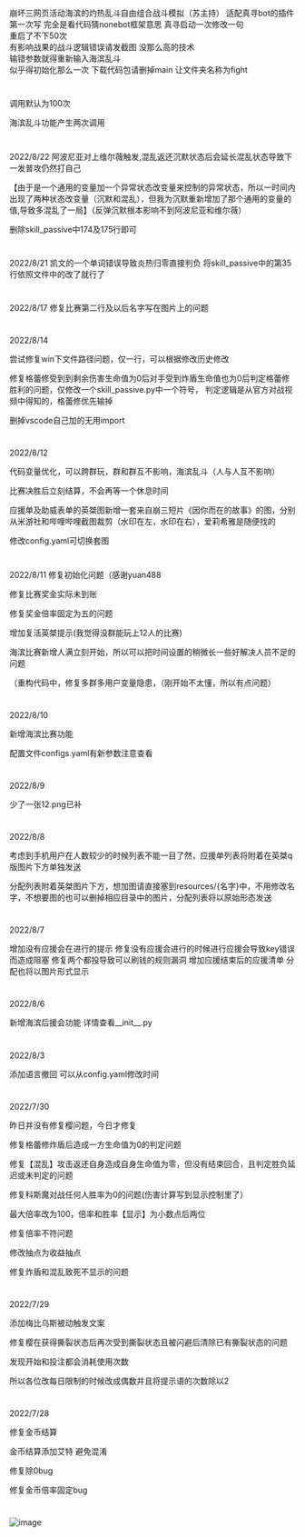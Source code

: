 #
崩坏三网页活动海滨的灼热乱斗自由组合战斗模拟（苏主持）
适配真寻bot的插件
第一次写
完全是看代码猜nonebot框架意思 
真寻启动一次修改一句  
重启了不下50次  
有影响战果的战斗逻辑错误请发截图
没那么高的技术  
输错参数就得重新输入海滨乱斗  
似乎得初始化那么一次
下载代码包请删掉main 让文件夹名称为fight
#
调用默认为100次

海滨乱斗功能产生两次调用
#
2022/8/22
阿波尼亚对上维尔薇触发,混乱返还沉默状态后会延长混乱状态导致下一发普攻仍然打自己

【由于是一个通用的变量加一个异常状态改变量来控制的异常状态，所以一时间内出现了两种状态改变量（沉默和混乱），但我为沉默重新增加了那个通用的变量的值,导致多混乱了一局】（反弹沉默根本影响不到阿波尼亚和维尔薇）


删除skill_passive中174及175行即可

#
2022/8/21
凯文的一个单词错误导致炎热归零直接判负
将skill_passive中的第35行依照文件中的改了就行了

#
2022/8/17
修复比赛第二行及以后名字写在图片上的问题

#
2022/8/14

尝试修复win下文件路径问题，仅一行，可以根据修改历史修改

修复格蕾修受到到剩余伤害生命值为0后对手受到炸盾生命值也为0后判定格蕾修胜利的问题，仅修改一个skill_passive.py中一个符号，
判定逻辑是从官方对战视频中得知的，格蕾修优先输掉

删掉vscode自己加的无用import
#
2022/8/12

代码变量优化，可以跨群玩，群和群互不影响，海滨乱斗（人与人互不影响）

比赛决胜后立刻结算，不会再等一个休息时间

应援单及助威表单的英桀图新增一套来自崩三短片《因你而在的故事》的图，分别从米游社和哔哩哔哩截图裁剪（水印在左，水印在右），爱莉希雅是随便找的

修改config.yaml可切换套图
#
2022/8/11
修复初始化问题（感谢yuan488

修复比赛奖金实际未到账

修复奖金倍率固定为五的问题

增加复活英桀提示(我觉得没群能玩上12人的比赛)

海滨比赛新增人满立刻开始，所以可以把时间设置的稍微长一些好解决人员不足的问题

（重构代码中，修复多群多用户变量隐患，（刚开始不太懂，所以有点问题）

#
2022/8/10

新增海滨比赛功能

配置文件configs.yaml有新参数注意查看
#
2022/8/9

少了一张12.png已补
#
2022/8/8

考虑到手机用户在人数较少的时候列表不能一目了然，应援单列表将附着在英桀q版图片下方单独发送

分配列表附着英桀图片下方，想加图请直接塞到resources/{名字}中，不用修改名字，不想要图的也可以删掉相应目录中的图片，分配列表将以原始形态发送
#
2022/8/7

增加没有应援会在进行的提示
修复没有应援会进行的时候进行应援会导致key错误而造成阻塞
修复两个都投导致可以刷钱的规则漏洞
增加应援结束后的应援清单
分配也将以图片形式显示
#
2022/8/6

新增海滨后援会功能
详情查看__init__.py

#
2022/8/3

添加语言撤回 可以从config.yaml修改时间
#
2022/7/30

昨日并没有修复樱问题，今日才修复 

修复格蕾修炸盾后造成一方生命值为0的判定问题  

修复【混乱】攻击返还自身造成自身生命值为零，但没有结束回合，且判定胜负延迟或未判定的问题

修复科斯魔对战任何人胜率为0的问题(伤害计算写到显示控制里了）

最大倍率改为100，倍率和胜率【显示】为小数点后两位

修复倍率不符问题

修改抽点为收益抽点

修复炸盾和混乱致死不显示的问题
#
2022/7/29  

添加梅比乌斯被动触发文案  

修复樱在获得撕裂状态后再次受到撕裂状态且被闪避后清除已有撕裂状态的问题  

发现开始和投注都会消耗使用次数  

所以各位改每日限制的时候改成偶数并且将提示语的次数除以2
#
2022/7/28

修复金币结算  

金币结算添加艾特 避免混淆  

修复除0bug  

修复金币倍率固定bug  
#

![image](https://user-images.githubusercontent.com/94435821/185830871-232617d6-087f-49ab-92a4-e05b41f7c4f1.png)
